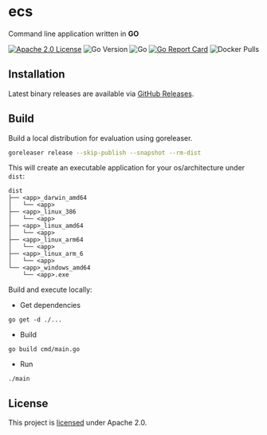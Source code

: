 # ecs

Command line application written in **GO** 

[![Apache 2.0 License](https://img.shields.io/badge/License-Apache%202.0-blue)](./LICENSE)
![Go Version](https://img.shields.io/github/go-mod/go-version/jimschubert/ecs)
![Go](https://github.com/jimschubert/ecs/workflows/Build/badge.svg)
[![Go Report Card](https://goreportcard.com/badge/github.com/jimschubert/ecs)](https://goreportcard.com/report/github.com/jimschubert/ecs)
![Docker Pulls](https://img.shields.io/docker/pulls/jimschubert/ecs)
<!-- [![codecov](https://codecov.io/gh/jimschubert/ecs/branch/master/graph/badge.svg)](https://codecov.io/gh/jimschubert/ecs) --> 

## Installation

Latest binary releases are available via [GitHub Releases](https://github.com/jimschubert/ecs/releases).

## Build

Build a local distribution for evaluation using goreleaser.

```bash
goreleaser release --skip-publish --snapshot --rm-dist
```

This will create an executable application for your os/architecture under `dist`:

```
dist
├── <app>_darwin_amd64
│   └── <app>
├── <app>_linux_386
│   └── <app>
├── <app>_linux_amd64
│   └── <app>
├── <app>_linux_arm64
│   └── <app>
├── <app>_linux_arm_6
│   └── <app>
└── <app>_windows_amd64
    └── <app>.exe
```

Build and execute locally:

* Get dependencies
```shell
go get -d ./...
```
* Build
```shell
go build cmd/main.go
```
* Run
```shell
./main
```

## License

This project is [licensed](./LICENSE) under Apache 2.0.
